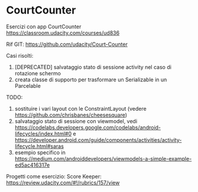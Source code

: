 # CourtCounter
Esercizi con app CourtCounter
https://classroom.udacity.com/courses/ud836

Rif GIT:
https://github.com/udacity/Court-Counter

Casi risolti:
1) [DEPRECATED] salvataggio stato di sessione activity nel caso di rotazione schermo
2) creata classe di supporto per trasformare un Serializable in un Parcelable

TODO:
1) sostituire i vari layout con le ConstraintLayout (vedere https://github.com/chrisbanes/cheesesquare)
2) salvataggio stato di sessione con viewmodel, vedi https://codelabs.developers.google.com/codelabs/android-lifecycles/index.html#0 e https://developer.android.com/guide/components/activities/activity-lifecycle.html#saras
3) esempio specifico in https://medium.com/androiddevelopers/viewmodels-a-simple-example-ed5ac416317e

Progetti come esercizio:
Score Keeper: https://review.udacity.com/#!/rubrics/157/view